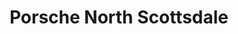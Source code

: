 ---
title: "Porsche North Scottsdale"
url: /phoenix/porsche-north-scottsdale-east-princess-drive/
shop: car repair
---